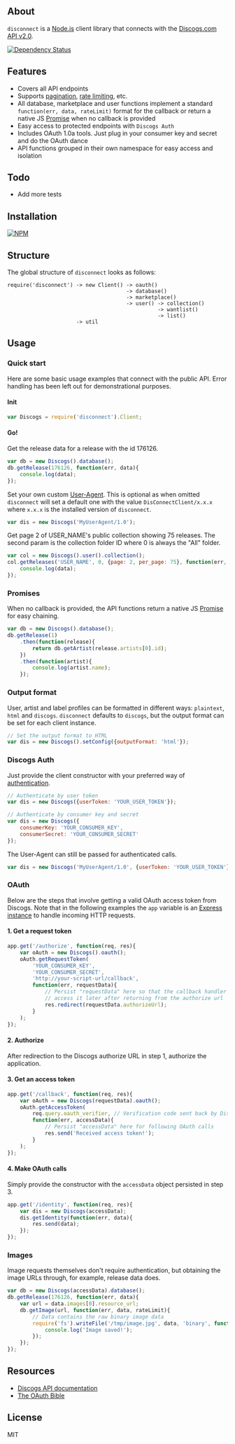 ## About

`disconnect` is a [Node.js](http://www.nodejs.org) client library that connects with the [Discogs.com API v2.0](http://www.discogs.com/developers/).

[![Dependency Status](https://david-dm.org/bartve/disconnect.png)](https://david-dm.org/bartve/disconnect)

## Features

  * Covers all API endpoints
  * Supports [pagination](http://www.discogs.com/developers/#page:home,header:home-pagination), [rate limiting](http://www.discogs.com/developers/#page:home,header:home-rate-limiting), etc.
  * All database, marketplace and user functions implement a standard `function(err, data, rateLimit)` format for the callback or return a 
    native JS [Promise](https://developer.mozilla.org/en-US/docs/Web/JavaScript/Reference/Global_Objects/Promise) when no callback is provided
  * Easy access to protected endpoints with `Discogs Auth`
  * Includes OAuth 1.0a tools. Just plug in your consumer key and secret and do the OAuth dance
  * API functions grouped in their own namespace for easy access and isolation
  
## Todo

  * Add more tests

## Installation

[![NPM](https://nodei.co/npm/disconnect.png?downloads=true)](https://nodei.co/npm/disconnect/)

## Structure
The global structure of `disconnect` looks as follows:
```
require('disconnect') -> new Client() -> oauth()
									  -> database()
                                      -> marketplace()
                                      -> user() -> collection()
                                                -> wantlist()
                                                -> list()
                      -> util
```

## Usage

### Quick start
Here are some basic usage examples that connect with the public API. Error handling has been left out for demonstrational purposes.

#### Init

```javascript
var Discogs = require('disconnect').Client;
```
#### Go!

Get the release data for a release with the id 176126.
```javascript
var db = new Discogs().database();
db.getRelease(176126, function(err, data){
	console.log(data);
});
```

Set your own custom [User-Agent](http://www.discogs.com/developers/#page:home,header:home-general-information). This is optional as when omitted `disconnect` will set a default one with the value `DisConnectClient/x.x.x` where `x.x.x` is the installed version of `disconnect`.
```javascript
var dis = new Discogs('MyUserAgent/1.0');
```

Get page 2 of USER_NAME's public collection showing 75 releases.
The second param is the collection folder ID where 0 is always the "All" folder.
```javascript
var col = new Discogs().user().collection();
col.getReleases('USER_NAME', 0, {page: 2, per_page: 75}, function(err, data){
	console.log(data);
});
```

### Promises
When no callback is provided, the API functions return a native JS [Promise](https://developer.mozilla.org/en-US/docs/Web/JavaScript/Reference/Global_Objects/Promise) for easy chaining.

```javascript
var db = new Discogs().database();
db.getRelease(1)
	.then(function(release){ 
		return db.getArtist(release.artists[0].id);
	})
	.then(function(artist){
		console.log(artist.name);
	});
```

### Output format
User, artist and label profiles can be formatted in different ways: `plaintext`, `html` and `discogs`. `disconnect` defaults to `discogs`, but the output format can be set for each client instance.
```javascript
// Set the output format to HTML
var dis = new Discogs().setConfig({outputFormat: 'html'});
```

### Discogs Auth
Just provide the client constructor with your preferred way of [authentication](http://www.discogs.com/developers/#page:authentication).
```javascript
// Authenticate by user token
var dis = new Discogs({userToken: 'YOUR_USER_TOKEN'});

// Authenticate by consumer key and secret
var dis = new Discogs({
	consumerKey: 'YOUR_CONSUMER_KEY', 
	consumerSecret: 'YOUR_CONSUMER_SECRET'
});
```

The User-Agent can still be passed for authenticated calls.
```javascript
var dis = new Discogs('MyUserAgent/1.0', {userToken: 'YOUR_USER_TOKEN'});
```

### OAuth
Below are the steps that involve getting a valid OAuth access token from Discogs. Note that in the following examples the `app` variable is an [Express instance](http://expressjs.com/starter/hello-world.html) to handle incoming HTTP requests.

#### 1. Get a request token
```javascript
app.get('/authorize', function(req, res){
	var oAuth = new Discogs().oauth();
	oAuth.getRequestToken(
		'YOUR_CONSUMER_KEY', 
		'YOUR_CONSUMER_SECRET', 
		'http://your-script-url/callback', 
		function(err, requestData){
			// Persist "requestData" here so that the callback handler can 
			// access it later after returning from the authorize url
			res.redirect(requestData.authorizeUrl);
		}
	);
});
```

#### 2. Authorize
After redirection to the Discogs authorize URL in step 1, authorize the application.

#### 3. Get an access token
```javascript
app.get('/callback', function(req, res){
	var oAuth = new Discogs(requestData).oauth();
	oAuth.getAccessToken(
		req.query.oauth_verifier, // Verification code sent back by Discogs
		function(err, accessData){
			// Persist "accessData" here for following OAuth calls 
			res.send('Received access token!');
		}
	);
});
```

#### 4. Make OAuth calls
Simply provide the constructor with the `accessData` object persisted in step 3.
```javascript
app.get('/identity', function(req, res){
	var dis = new Discogs(accessData);
	dis.getIdentity(function(err, data){
		res.send(data);
	});
});
```

### Images
Image requests themselves don't require authentication, but obtaining the image URLs through, for example, release data does.
```javascript
var db = new Discogs(accessData).database();
db.getRelease(176126, function(err, data){
	var url = data.images[0].resource_url;
	db.getImage(url, function(err, data, rateLimit){
		// Data contains the raw binary image data
		require('fs').writeFile('/tmp/image.jpg', data, 'binary', function(err){
			console.log('Image saved!');
		});
	});
});
```

## Resources

  * [Discogs API documentation](http://www.discogs.com/developers/)
  * [The OAuth Bible](http://oauthbible.com/)

## License

MIT